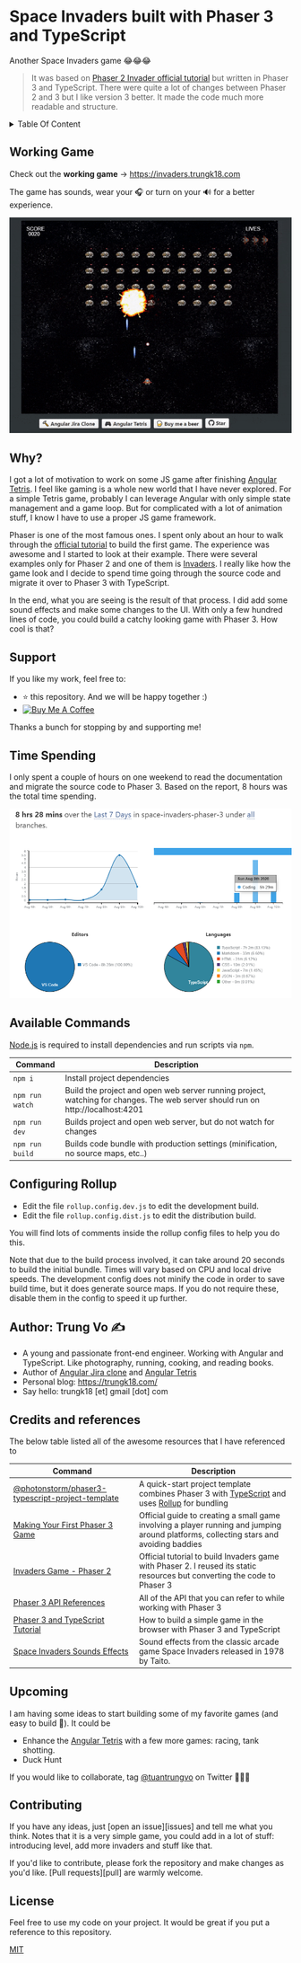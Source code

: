 # Space Invaders built with Phaser 3 and TypeScript

Another Space Invaders game 😂😂😂

> It was based on [Phaser 2 Invader official tutorial][phaser2-invaders] but written in Phaser 3 and TypeScript. There were quite a lot of changes between Phaser 2 and 3 but I like version 3 better. It made the code much more readable and structure.

<details>
  <summary>Table Of Content</summary>
  <p>

- [Space Invaders built with Phaser 3 and TypeScript](#space-invaders-built-with-phaser-3-and-typescript)
  - [Working Game](#working-game)
  - [Why?](#why)
  - [Support](#support)
  - [Time Spending](#time-spending)
  - [Available Commands](#available-commands)
  - [Configuring Rollup](#configuring-rollup)
  - [Author: Trung Vo ✍️](#author-trung-vo-️)
  - [Credits and references](#credits-and-references)
  - [Upcoming](#upcoming)
  - [Contributing](#contributing)
  - [License](#license)
  </p>
  </details>

## Working Game

Check out the **working game** -> https://invaders.trungk18.com

The game has sounds, wear your 🎧 or turn on your 🔊 for a better experience.

![Space Invaders built with Phaser 3 and TypeScript][demo]

## Why?

I got a lot of motivation to work on some JS game after finishing [Angular Tetris][tetris]. I feel like gaming is a whole new world that I have never explored. For a simple Tetris game, probably I can leverage Angular with only simple state management and a game loop. But for complicated with a lot of animation stuff, I know I have to use a proper JS game framework.

Phaser is one of the most famous ones. I spent only about an hour to walk through the [official tutorial][first-phaser-3-game] to build the first game. The experience was awesome and I started to look at their example. There were several examples only for Phaser 2 and one of them is [Invaders][phaser2-invaders]. I really like how the game look and I decide to spend time going through the source code and migrate it over to Phaser 3 with TypeScript.

In the end, what you are seeing is the result of that process. I did add some sound effects and make some changes to the UI. With only a few hundred lines of code, you could build a catchy looking game with Phaser 3. How cool is that?

## Support

If you like my work, feel free to:

- ⭐ this repository. And we will be happy together :)
- <a title="Thanks for your support!" href="https://www.buymeacoffee.com/tuantrungvo" target="_blank"><img src="https://res.cloudinary.com/dvujyxh7e/image/upload/c_thumb,w_140,g_face/v1596378474/default-orange_uthxgz.jpg" alt="Buy Me A Coffee"></a>

Thanks a bunch for stopping by and supporting me!

## Time Spending

I only spent a couple of hours on one weekend to read the documentation and migrate the source code to Phaser 3. Based on the report, 8 hours was the total time spending.

![Space Invaders built with Phaser 3 and TypeScript][time-spending]

## Available Commands

[Node.js](https://nodejs.org) is required to install dependencies and run scripts via `npm`.

| Command         | Description                                                                                                                     |
| --------------- | ------------------------------------------------------------------------------------------------------------------------------- |
| `npm i`         | Install project dependencies                                                                                                    |
| `npm run watch` | Build the project and open web server running project, watching for changes. The web server should run on http://localhost:4201 |
| `npm run dev`   | Builds project and open web server, but do not watch for changes                                                                |
| `npm run build` | Builds code bundle with production settings (minification, no source maps, etc..)                                               |

## Configuring Rollup

- Edit the file `rollup.config.dev.js` to edit the development build.
- Edit the file `rollup.config.dist.js` to edit the distribution build.

You will find lots of comments inside the rollup config files to help you do this.

Note that due to the build process involved, it can take around 20 seconds to build the initial bundle. Times will vary based on CPU and local drive speeds. The development config does not minify the code in order to save build time, but it does generate source maps. If you do not require these, disable them in the config to speed it up further.

## Author: Trung Vo ✍️

- A young and passionate front-end engineer. Working with Angular and TypeScript. Like photography, running, cooking, and reading books.
- Author of [Angular Jira clone][jira-clone] and [Angular Tetris][tetris]
- Personal blog: https://trungk18.com/
- Say hello: trungk18 [et] gmail [dot] com

## Credits and references

The below table listed all of the awesome resources that I have referenced to

| Command                                                                 | Description                                                                                                                                              |
| ----------------------------------------------------------------------- | -------------------------------------------------------------------------------------------------------------------------------------------------------- |
| [@photonstorm/phaser3-typescript-project-template][typescript-template] | A quick-start project template combines Phaser 3 with [TypeScript](https://www.typescriptlang.org/) and uses [Rollup](https://rollupjs.org) for bundling |
| [Making Your First Phaser 3 Game][first-phaser-3-game]                  | Official guide to creating a small game involving a player running and jumping around platforms, collecting stars and avoiding baddies                   |
| [Invaders Game - Phaser 2][phaser2-invaders]                            | Official tutorial to build Invaders game with Phaser 2. I reused its static resources but converting the code to Phaser 3                                |
| [Phaser 3 API References][phaser-api]                                   | All of the API that you can refer to while working with Phaser 3                                                                                         |
| [Phaser 3 and TypeScript Tutorial][freecodecamp]                        | How to build a simple game in the browser with Phaser 3 and TypeScript                                                                                   |
| [Space Invaders Sounds Effects][sounds]                                 | Sound effects from the classic arcade game Space Invaders released in 1978 by Taito.                                                                     |  |

## Upcoming

I am having some ideas to start building some of my favorite games (and easy to build 🤣). It could be

- Enhance the [Angular Tetris][tetris] with a few more games: racing, tank shotting.
- Duck Hunt

If you would like to collaborate, tag [@tuantrungvo][twitter] on Twitter 👏👏👏

## Contributing

If you have any ideas, just [open an issue][issues] and tell me what you think. Notes that it is a very simple game, you could add in a lot of stuff: introducing level, add more invaders and stuff like that.

If you'd like to contribute, please fork the repository and make changes as you'd like. [Pull requests][pull] are warmly welcome.

## License

Feel free to use my code on your project. It would be great if you put a reference to this repository.

[MIT](https://opensource.org/licenses/MIT)

[twitter]: https://twitter.com/tuantrungvo
[time-spending]: dist/assets/readme/time-spending.png
[demo]: dist/assets/readme/invaders-demo.gif
[tetris]: https://tetris.trungk18.com/
[jira-clone]: https://jira.trungk18.com/
[typescript-template]: https://github.com/photonstorm/phaser3-typescript-project-template
[phaser2-invaders]: https://phaser.io/examples/v2/games/invaders
[phaser-api]: https://photonstorm.github.io/phaser3-docs/
[freecodecamp]: https://www.freecodecamp.org/news/how-to-build-a-simple-game-in-the-browser-with-phaser-3-and-typescript-bdc94719135/
[first-phaser-3-game]: https://phaser.io/tutorials/making-your-first-phaser-3-game/part1
[sounds]: https://www.classicgaming.cc/classics/space-invaders/sounds
